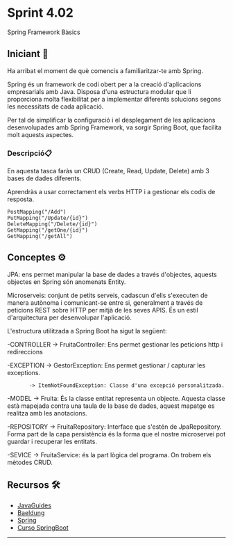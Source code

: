 # Sprint 4.02

Spring Framework Bàsics

## Iniciant 🚀

Ha arribat el moment de què comencis a familiaritzar-te amb Spring.

Spring és un framework de codi obert per a la creació d'aplicacions empresarials amb Java. Disposa d'una estructura modular que li proporciona molta flexibilitat per a implementar diferents solucions segons les necessitats de cada aplicació.

Per tal de simplificar la configuració i el desplegament de les aplicacions desenvolupades amb Spring Framework, va sorgir Spring Boot, que facilita molt aquests aspectes.

### Descripció📋

En aquesta tasca faràs un CRUD (Create, Read, Update, Delete) amb 3 bases de dades diferents.

Aprendràs a usar correctament els verbs HTTP i a gestionar els codis de resposta.

```
PostMapping("/Add")
PutMapping("/Update/{id}")
DeleteMapping("/Delete/{id}")
GetMapping("/getOne/{id}")
GetMapping("/getAll")
```

## Conceptes ⚙️

JPA: ens permet manipular la base de dades a través d'objectes, aquests objectes en Spring són anomenats Entity. 

Microserveis: conjunt de petits serveis, cadascun d'ells s'executen de manera autònoma i comunicant-se entre si, generalment a través de peticions REST sobre HTTP per mitjà de les seves APIS. És un estil d'arquitectura per desenvolupar l'aplicació.


L'estructura utilitzada a Spring Boot ha sigut la següent:

-CONTROLLER -> FruitaController: Ens permet gestionar les peticions http i redireccions

-EXCEPTION -> GestorException: Ens permet gestionar / capturar les exceptions.

           -> ItemNotFoundException: Classe d'una excepció personalitzada.
           
-MODEL -> Fruita: És la classe entitat representa un objecte. Aquesta classe està mapejada contra una taula de la base de dades, aquest mapatge es realitza amb les anotacions.

-REPOSITORY -> FruitaRepository: Interface que s'estén de JpaRepository. Forma part de la capa persistència és la forma que el nostre microservei pot guardar i recuperar les entitats.

-SEVICE -> FruitaService: és la part lògica del programa. On trobem els mètodes CRUD.

## Recursos 🛠️

* [JavaGuides](https://www.javaguides.net/p/spring-boot-tutorial.html) 
* [Baeldung](https://www.baeldung.com/spring-boot-h2-database) 
* [Spring](https://www.youtube.com/watch?v=ez6FNBdCUB0&list=PL-A7l3GTDnp1YkBwslsdzuJKF55cISdSD)
* [Curso SpringBoot](https://spring.io/guides/gs/accessing-data-mysql/)

---

